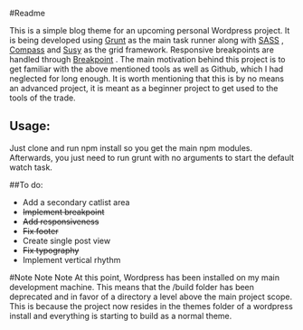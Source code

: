 #Readme

This is a simple blog theme for an upcoming personal Wordpress project. It is being developed using [Grunt](http://gruntjs.com/) as the main task runner along with [SASS](http://sass-lang.com/) , [Compass](http://compass-style.org/)  and [Susy](http://susy.oddbird.net/)  as the grid framework. Responsive breakpoints are handled through [Breakpoint](http://breakpoint-sass.com/) . The main motivation behind this project is to get familiar with the above mentioned tools as well as Github, which I had neglected for long enough. It is worth mentioning that this is by no means an advanced project, it is meant as a beginner project to get used to the tools of the trade.

## Usage:
Just clone and run npm install so you get the main npm modules. Afterwards, you just need to run grunt with no arguments to start the default watch task.

##To do:
- Add a secondary catlist area
- ~~Implement breakpoint~~
- ~~Add responsiveness~~
- ~~Fix footer~~
- Create single post view
- ~~Fix typography~~
- Implement vertical rhythm

#Note Note Note
At this point, Wordpress has been installed on my main development machine. This means that the /build folder has been deprecated and in favor of a directory a level above the main project scope. This is because the project now resides in the themes folder of a wordpress install and everything is starting to build as a normal theme.